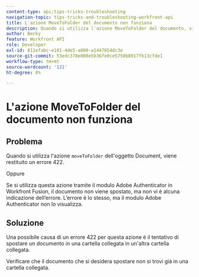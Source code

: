```yaml
---
content-type: api;tips-tricks-troubleshooting
navigation-topic: tips-tricks-and-troubleshooting-workfront-api
title: L'azione MoveToFolder del documento non funziona
description: Quando si utilizza l'azione MoveToFolder del documento, viene restituito un errore 422.
author: Becky
feature: Workfront API
role: Developer
exl-id: 811efabc-e101-4de5-a800-a1447654dc3e
source-git-commit: 53edc378e000e5b36fe0ce5750b8917fb13cfde1
workflow-type: tm+mt
source-wordcount: '121'
ht-degree: 0%

---
```


# L&#39;azione MoveToFolder del documento non funziona

## Problema

Quando si utilizza l&#39;azione `moveToFolder` dell&#39;oggetto Document, viene restituito un errore 422.

Oppure

Se si utilizza questa azione tramite il modulo Adobe Authenticator in Workfront Fusion, il documento non viene spostato, ma non vi è alcuna indicazione dell’errore. L’errore è lo stesso, ma il modulo Adobe Authenticator non lo visualizza.

## Soluzione

Una possibile causa di un errore 422 per questa azione è il tentativo di spostare un documento in una cartella collegata in un&#39;altra cartella collegata.

Verificare che il documento che si desidera spostare non si trovi già in una cartella collegata.
